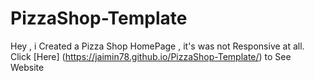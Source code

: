 # PizzaShop-Template
Hey , i Created a Pizza Shop HomePage , it's was not Responsive at all. 
Click [Here] (https://jaimin78.github.io/PizzaShop-Template/) to See Website 
